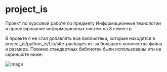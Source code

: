 # project_is
Проект по курсовой работе по предмету Информационные технологии и проектирование информационных систем на 8 семестр

В проекте я не стал добавлять все библиотеки, которые находятся в project_is/python_is/Lib/site-packages из-за большого количества файла и размера. Помимо стандартных библиотек были использованы эти на скриншоте ниже:

![image](https://user-images.githubusercontent.com/94741723/169685232-1f8f224b-bfeb-43f5-a19a-0dd6a1e82102.png)
